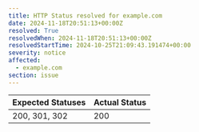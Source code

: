 ```yaml
---
title: HTTP Status resolved for example.com
date: 2024-11-18T20:51:13+00:00Z
resolved: True
resolvedWhen: 2024-11-18T20:51:13+00:00Z
resolvedStartTime: 2024-10-25T21:09:43.191474+00:00
severity: notice
affected:
  - example.com
section: issue
---
```


| Expected Statuses | Actual Status  |
|-------------------|----------------|
| 200, 301, 302 | 200 |
